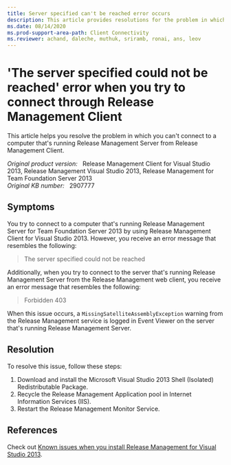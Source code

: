 ```yaml
---
title: Server specified can't be reached error occurs
description: This article provides resolutions for the problem in which you can't connect to a computer that's running Release Management Server from Release Management Client.
ms.date: 08/14/2020
ms.prod-support-area-path: Client Connectivity
ms.reviewer: achand, daleche, muthuk, sriramb, ronai, ans, leov
---
```

# 'The server specified could not be reached' error when you try to connect through Release Management Client

This article helps you resolve the problem in which you can't connect to a computer that's running Release Management Server from Release Management Client.

_Original product version:_ &nbsp; Release Management Client for Visual Studio 2013, Release Management Visual Studio 2013, Release Management for Team Foundation Server 2013  
_Original KB number:_ &nbsp; 2907777

## Symptoms

You try to connect to a computer that's running Release Management Server for Team Foundation Server 2013 by using Release Management Client for Visual Studio 2013. However, you receive an error message that resembles the following:

> The server specified could not be reached

Additionally, when you try to connect to the server that's running Release Management Server from the Release Management web client, you receive an error message that resembles the following:

> Forbidden 403

When this issue occurs, a `MissingSatelliteAssemblyException` warning from the Release Management service is logged in Event Viewer on the server that's running Release Management Server.

## Resolution

To resolve this issue, follow these steps:

1. Download and install the Microsoft Visual Studio 2013 Shell (Isolated) Redistributable Package.
2. Recycle the Release Management Application pool in Internet Information Services (IIS).
3. Restart the Release Management Monitor Service.

## References

Check out [Known issues when you install Release Management for Visual Studio 2013](/troubleshoot/visualstudio/install/release-management-installation-issues).
